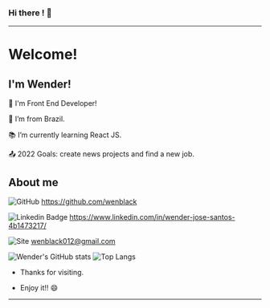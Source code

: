 ### Hi there ! 👋

----------------------------------------------------------------------------

# Welcome!

 

## I'm Wender!

 

📱 I'm Front End Developer!

:house_with_garden: I’m from Brazil.

:books: I’m currently learning React JS.

:outbox_tray: 2022 Goals: create news projects and find a new job.

 

## About me


![GitHub](https://img.shields.io/badge/github-%23121011.svg?style=for-the-badge&logo=github&logoColor=white "GitHub")     <https://github.com/wenblack>


![Linkedin Badge](https://img.shields.io/badge/-LinkedIn-blue?style=flat-square&logo=Linkedin&logoColor=white "LinkedIn") <https://www.linkedin.com/in/wender-jose-santos-4b1473217/>

![Site](https://img.shields.io/badge/google-4285F4?style=for-the-badge&logo=google&logoColor=white&link= (https://wenblack.github.io/)) wenblack012@gmail.com

![Wender's GitHub stats](https://github-readme-stats.vercel.app/api?username=wenblack&show_icons=true&theme=dark)  ![Top Langs](https://github-readme-stats.vercel.app/api/top-langs/?username=wenblack&layout=compact&theme=dark)



- Thanks for visiting.

- Enjoy it!! 😄

----------------------------------------------------------------------------------
